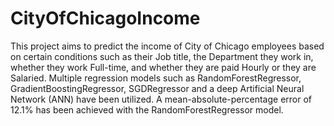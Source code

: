 # CityOfChicagoIncome

This project aims to predict the income of City of Chicago employees based on certain conditions such as their Job title, the Department they work in, whether they work Full-time, and whether they are paid Hourly or they are Salaried. Multiple regression models such as RandomForestRegressor, GradientBoostingRegressor, SGDRegressor and a deep Artificial Neural Network (ANN) have been utilized. A mean-absolute-percentage error of 12.1% has been achieved with the RandomForestRegressor model. 
